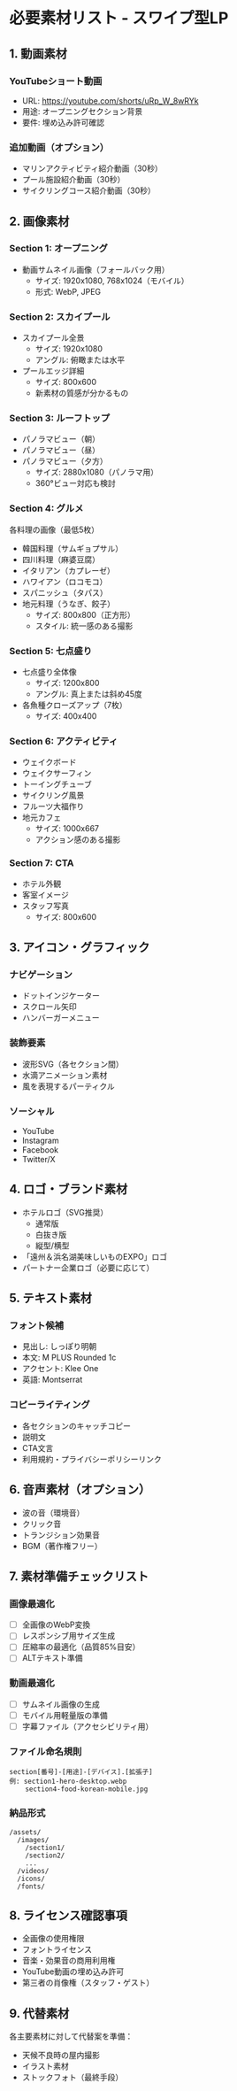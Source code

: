 # 必要素材リスト - スワイプ型LP

## 1. 動画素材

### YouTubeショート動画
- URL: https://youtube.com/shorts/uRp_W_8wRYk
- 用途: オープニングセクション背景
- 要件: 埋め込み許可確認

### 追加動画（オプション）
- マリンアクティビティ紹介動画（30秒）
- プール施設紹介動画（30秒）
- サイクリングコース紹介動画（30秒）

## 2. 画像素材

### Section 1: オープニング
- 動画サムネイル画像（フォールバック用）
  - サイズ: 1920x1080, 768x1024（モバイル）
  - 形式: WebP, JPEG

### Section 2: スカイプール
- スカイプール全景
  - サイズ: 1920x1080
  - アングル: 俯瞰または水平
- プールエッジ詳細
  - サイズ: 800x600
  - 新素材の質感が分かるもの

### Section 3: ルーフトップ
- パノラマビュー（朝）
- パノラマビュー（昼）
- パノラマビュー（夕方）
  - サイズ: 2880x1080（パノラマ用）
  - 360°ビュー対応も検討

### Section 4: グルメ
各料理の画像（最低5枚）
- 韓国料理（サムギョプサル）
- 四川料理（麻婆豆腐）
- イタリアン（カプレーゼ）
- ハワイアン（ロコモコ）
- スパニッシュ（タパス）
- 地元料理（うなぎ、餃子）
  - サイズ: 800x800（正方形）
  - スタイル: 統一感のある撮影

### Section 5: 七点盛り
- 七点盛り全体像
  - サイズ: 1200x800
  - アングル: 真上または斜め45度
- 各魚種クローズアップ（7枚）
  - サイズ: 400x400

### Section 6: アクティビティ
- ウェイクボード
- ウェイクサーフィン
- トーイングチューブ
- サイクリング風景
- フルーツ大福作り
- 地元カフェ
  - サイズ: 1000x667
  - アクション感のある撮影

### Section 7: CTA
- ホテル外観
- 客室イメージ
- スタッフ写真
  - サイズ: 800x600

## 3. アイコン・グラフィック

### ナビゲーション
- ドットインジケーター
- スクロール矢印
- ハンバーガーメニュー

### 装飾要素
- 波形SVG（各セクション間）
- 水滴アニメーション素材
- 風を表現するパーティクル

### ソーシャル
- YouTube
- Instagram
- Facebook
- Twitter/X

## 4. ロゴ・ブランド素材

- ホテルロゴ（SVG推奨）
  - 通常版
  - 白抜き版
  - 縦型/横型
- 「遠州＆浜名湖美味しいものEXPO」ロゴ
- パートナー企業ロゴ（必要に応じて）

## 5. テキスト素材

### フォント候補
- 見出し: しっぽり明朝
- 本文: M PLUS Rounded 1c
- アクセント: Klee One
- 英語: Montserrat

### コピーライティング
- 各セクションのキャッチコピー
- 説明文
- CTA文言
- 利用規約・プライバシーポリシーリンク

## 6. 音声素材（オプション）

- 波の音（環境音）
- クリック音
- トランジション効果音
- BGM（著作権フリー）

## 7. 素材準備チェックリスト

### 画像最適化
- [ ] 全画像のWebP変換
- [ ] レスポンシブ用サイズ生成
- [ ] 圧縮率の最適化（品質85%目安）
- [ ] ALTテキスト準備

### 動画最適化
- [ ] サムネイル画像の生成
- [ ] モバイル用軽量版の準備
- [ ] 字幕ファイル（アクセシビリティ用）

### ファイル命名規則
```
section[番号]-[用途]-[デバイス].[拡張子]
例: section1-hero-desktop.webp
    section4-food-korean-mobile.jpg
```

### 納品形式
```
/assets/
  /images/
    /section1/
    /section2/
    ...
  /videos/
  /icons/
  /fonts/
```

## 8. ライセンス確認事項

- 全画像の使用権限
- フォントライセンス
- 音楽・効果音の商用利用権
- YouTube動画の埋め込み許可
- 第三者の肖像権（スタッフ・ゲスト）

## 9. 代替素材

各主要素材に対して代替案を準備：
- 天候不良時の屋内撮影
- イラスト素材
- ストックフォト（最終手段）